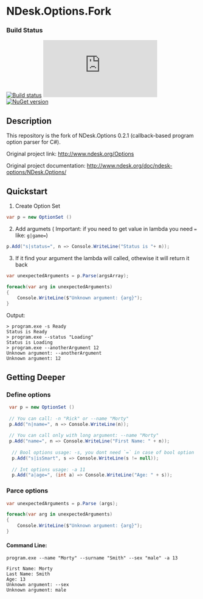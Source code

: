 # NDesk.Options.Fork

### Build Status
[![Build status](https://ci.appveyor.com/api/projects/status/9rkhbjxrka6ra66a/branch/master?svg=true)](https://ci.appveyor.com/project/torston/ndesk-options-fork/branch/master) [![Test status](http://flauschig.ch/batch.php?type=tests&account=torston&slug=ndesk-options-fork)](https://ci.appveyor.com/api/projects/status/9rkhbjxrka6ra66a/branch/master) [![NuGet version](https://badge.fury.io/nu/Ndesk.Options.Fork.svg)](https://badge.fury.io/nu/Ndesk.Options.Fork)
## Description
This repository is the fork of NDesk.Options 0.2.1 (callback-based program option parser for C#).

Original project link: http://www.ndesk.org/Options

Original project documentation: http://www.ndesk.org/doc/ndesk-options/NDesk.Options/
## Quickstart
1) Create Option Set
```c#
var p = new OptionSet ()
```
2) Add argumets ( Important: if you need to get value in lambda you need `=` like: `g|game=`)
```c#
p.Add("s|status=", n => Console.WriteLine("Status is "+ n));
```
3) If it find your argument the lambda will called, othewise it will return it back
```c#
var unexpectedArguments = p.Parse(argsArray);

foreach(var arg in unexpectedArguments)
{
    Console.WriteLine($"Unknown argument: {arg}");
}
```
 
Output:
```
> program.exe -s Ready
Status is Ready
> program.exe --status "Loading"
Status is Loading
> program.exe --anotherArgument 12
Unknown argument: --anotherArgument
Unknown argument: 12
```
## Getting Deeper 
### Define options
```c#
 var p = new OptionSet ()
 
 // You can call: -n "Rick" or --name "Morty"
 p.Add("n|name=", n => Console.WriteLine(n));
 
 // You can call only with long argument: --name "Morty"
 p.Add("name=", n => Console.WriteLine("First Name: " + n));
  
  // Bool options usage: -s, you dont need `=` in case of bool option
  p.Add("s|isSmart", s => Console.WriteLine(s != null));
  
  // Int options usage: -a 11
  p.Add("a|age=", (int a) => Console.WriteLine("Age: " + s));
 ```
### Parce options
```c#
var unexpectedArguments = p.Parse (args);

foreach(var arg in unexpectedArguments)
{
    Console.WriteLine($"Unknown argument: {arg}");
}
 ```
 
#### Command Line: 
```
program.exe --name "Morty" --surname "Smith" --sex "male" -a 13
 
First Name: Morty
Last Name: Smith
Age: 13
Unknown argument: --sex
Unknown argument: male
```
